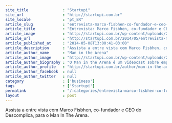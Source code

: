 ```yaml
---
site_title               : "Startupi"
site_url                 : "http://startupi.com.br"
site_locale              : "pt_BR"
article_slug             : "entrevista-marco-fisbhen-co-fundador-e-ceo-do-descomplica"
article_title            : "Entrevista: Marco Fisbhen, co-fundador e CEO do Descomplica"
article_image            : "http://startupi.com.br/wp-content/uploads/2014/05/marco-fisbhen-600x250.jpg"
article_url              : "http://startupi.com.br/2014/05/entrevista-marco-fisbhen-co-fundador-e-ceo-descomplica/"
article_published_at     : "2014-05-08T13:00:41-03:00"
article_description      : "Assista a entre vista com Marco Fisbhen, co-fundador e CEO do Descomplica, para o Man In The Arena."
article_author_name      : "Man in the Arena"
article_author_image     : "http://startupi.com.br/wp-content/uploads/2013/10/avatar_tw-170x170.png"
article_author_biography : "O Man in the Arena é um videocast sobre empreendedorismo e cultura digital, apresentado por Leo Kuba, Miguel Cavalcanti e In Hsieh. Eleito um dos cinco podcasts de destaque na América Latina pela The Next Web."
article_author_profile   : "http://startupi.com.br/author/man-in-the-arena/"
article_author_facebook  : null
article_author_twitter   : null
category                 : ['business']
tags                     : ['Startupi']
permalink                : "/:categories/entrevista-marco-fisbhen-co-fundador-e-ceo-do-descomplica/"
layout                   : post
---
```


Assista a entre vista com Marco Fisbhen, co-fundador e CEO do Descomplica, para o Man In The Arena.
